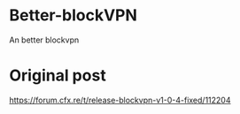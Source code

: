 # Better-blockVPN
An better blockvpn


# Original post
https://forum.cfx.re/t/release-blockvpn-v1-0-4-fixed/112204
